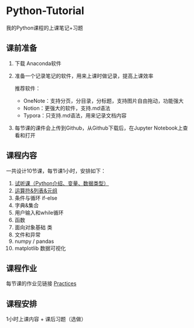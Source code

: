 # Python-Tutorial
我的Python课程的上课笔记+习题



## 课前准备

1. 下载 Anaconda软件

2. 准备一个记录笔记的软件，用来上课时做记录，提高上课效率

   推荐软件：

   - OneNote：支持分页，分目录，分标题，支持图片自由拖动，功能强大
   - Notion：更强大的软件，支持.md语法
   - Typora：只支持.md语法，用来记录文档内容

3. 每节课的课件会上传到Github，从Github下载后，在Jupyter Notebook上查看和打开



## 课程内容

一共设计10节课，每节课1小时，安排如下：

1. [试听课（Python介绍、变量、数据类型）](https://github.com/Lynn-Luyp/Python-Tutorial/blob/main/Lesson1.ipynb)
2. [运算符&列表&元组](https://github.com/Lynn-Luyp/Python-Tutorial/blob/main/Lesson2.ipynb)
3. 条件与循环 if-else
4. 字典&集合
5. 用户输入和while循环
6. 函数
7. 面向对象基础 类
8. 文件和异常
9. numpy / pandas
10. matplotlib 数据可视化

## 课程作业
每节课的作业见链接 [Practices](https://github.com/Lynn-Luyp/Python-Tutorial/tree/main/Practices)

## 课程安排

1小时上课内容 + 课后习题（选做）
